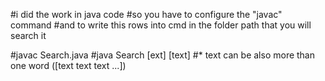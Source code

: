 #i did the work in java code
#so you have to configure the "javac" command 
#and to write this rows into cmd in the folder path that you will search it


#javac Search.java
#java Search [ext] [text] 
#* text can be also more than one word ([text text text ...])


